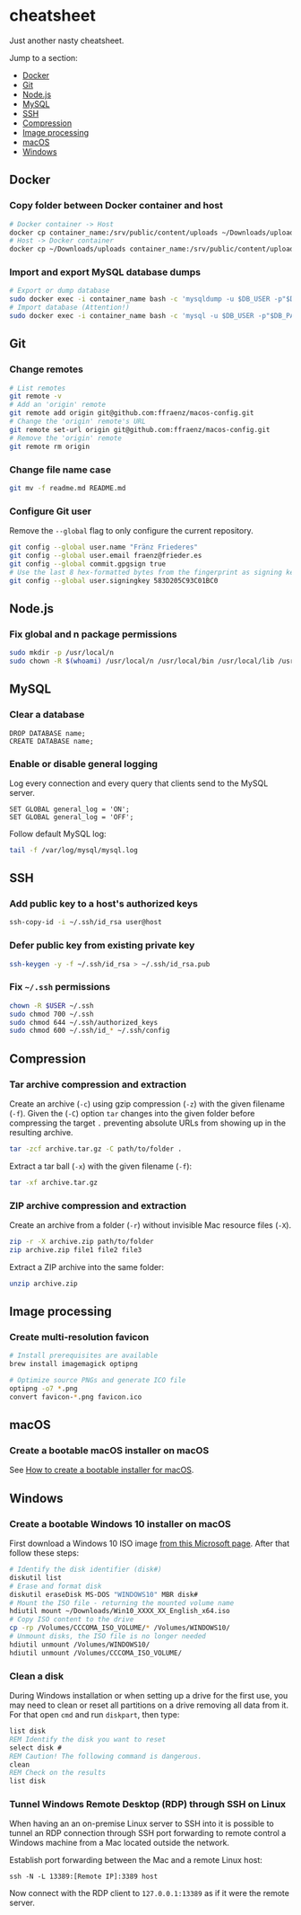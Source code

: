 
# cheatsheet

Just another nasty cheatsheet.

Jump to a section:

- [Docker](#docker)
- [Git](#git)
- [Node.js](#nodejs)
- [MySQL](#mysql)
- [SSH](#ssh)
- [Compression](#compression)
- [Image processing](#image-processing)
- [macOS](#macos)
- [Windows](#windows)

## Docker

### Copy folder between Docker container and host

```bash
# Docker container -> Host
docker cp container_name:/srv/public/content/uploads ~/Downloads/uploads
# Host -> Docker container
docker cp ~/Downloads/uploads container_name:/srv/public/content/uploads
```

### Import and export MySQL database dumps

```bash
# Export or dump database
sudo docker exec -i container_name bash -c 'mysqldump -u $DB_USER -p"$DB_PASS" --default-character-set=utf8mb4 $DB_NAME' > /path/to/$(date +%F)-database.sql
# Import database (Attention!)
sudo docker exec -i container_name bash -c 'mysql -u $DB_USER -p"$DB_PASS" --default-character-set=utf8mb4 $DB_NAME' < /path/to/$(date +%F)-database.sql
```

## Git

### Change remotes

```bash
# List remotes
git remote -v
# Add an 'origin' remote
git remote add origin git@github.com:ffraenz/macos-config.git
# Change the 'origin' remote's URL
git remote set-url origin git@github.com:ffraenz/macos-config.git
# Remove the 'origin' remote
git remote rm origin
```

### Change file name case

```bash
git mv -f readme.md README.md
```

### Configure Git user

Remove the `--global` flag to only configure the current repository.

```bash
git config --global user.name "Fränz Friederes"
git config --global user.email fraenz@frieder.es
git config --global commit.gpgsign true
# Use the last 8 hex-formatted bytes from the fingerprint as signing key id
git config --global user.signingkey 583D205C93C01BC0
```

## Node.js

### Fix global and n package permissions

```bash
sudo mkdir -p /usr/local/n
sudo chown -R $(whoami) /usr/local/n /usr/local/bin /usr/local/lib /usr/local/include /usr/local/share
```

## MySQL

### Clear a database

```mysql
DROP DATABASE name;
CREATE DATABASE name;
```

### Enable or disable general logging

Log every connection and every query that clients send to the MySQL server.

```mysql
SET GLOBAL general_log = 'ON';
SET GLOBAL general_log = 'OFF';
```

Follow default MySQL log:

```bash
tail -f /var/log/mysql/mysql.log
```

## SSH

### Add public key to a host's authorized keys

```bash
ssh-copy-id -i ~/.ssh/id_rsa user@host
```

### Defer public key from existing private key

```bash
ssh-keygen -y -f ~/.ssh/id_rsa > ~/.ssh/id_rsa.pub
```

### Fix `~/.ssh` permissions

```bash
chown -R $USER ~/.ssh
sudo chmod 700 ~/.ssh
sudo chmod 644 ~/.ssh/authorized_keys
sudo chmod 600 ~/.ssh/id_* ~/.ssh/config
```

## Compression

### Tar archive compression and extraction

Create an archive (`-c`) using gzip compression (`-z`) with the given filename (`-f`).
Given the (`-C`) option `tar` changes into the given folder before compressing the target `.` preventing absolute URLs from showing up in the resulting archive.

```bash
tar -zcf archive.tar.gz -C path/to/folder .
```

Extract a tar ball (`-x`) with the given filename (`-f`):

```bash
tar -xf archive.tar.gz
```

### ZIP archive compression and extraction

Create an archive from a folder (`-r`) without invisible Mac resource files (`-X`).

```bash
zip -r -X archive.zip path/to/folder
zip archive.zip file1 file2 file3
```

Extract a ZIP archive into the same folder:

```bash
unzip archive.zip
```

## Image processing

### Create multi-resolution favicon

```bash
# Install prerequisites are available
brew install imagemagick optipng

# Optimize source PNGs and generate ICO file
optipng -o7 *.png
convert favicon-*.png favicon.ico
```

## macOS

### Create a bootable macOS installer on macOS

See [How to create a bootable installer for macOS](https://support.apple.com/en-us/HT201372).

## Windows

### Create a bootable Windows 10 installer on macOS

First download a Windows 10 ISO image [from this Microsoft page](https://www.microsoft.com/software-download/windows10ISO). After that follow these steps:

```bash
# Identify the disk identifier (disk#)
diskutil list
# Erase and format disk
diskutil eraseDisk MS-DOS "WINDOWS10" MBR disk#
# Mount the ISO file - returning the mounted volume name
hdiutil mount ~/Downloads/Win10_XXXX_XX_English_x64.iso
# Copy ISO content to the drive
cp -rp /Volumes/CCCOMA_ISO_VOLUME/* /Volumes/WINDOWS10/
# Unmount disks, the ISO file is no longer needed
hdiutil unmount /Volumes/WINDOWS10/
hdiutil unmount /Volumes/CCCOMA_ISO_VOLUME/
```

### Clean a disk

During Windows installation or when setting up a drive for the first use, you may need to clean or reset all partitions on a drive removing all data from it. For that open `cmd` and run `diskpart`, then type:

```bat
list disk
REM Identify the disk you want to reset
select disk #
REM Caution! The following command is dangerous.
clean
REM Check on the results
list disk
```

### Tunnel Windows Remote Desktop (RDP) through SSH on Linux

When having an an on-premise Linux server to SSH into it is possible to tunnel an RDP connection through SSH port forwarding to remote control a Windows machine from a Mac located outside the network.

Establish port forwarding between the Mac and a remote Linux host:

```
ssh -N -L 13389:[Remote IP]:3389 host
```

Now connect with the RDP client to `127.0.0.1:13389` as if it were the remote server.
